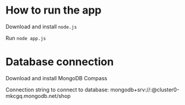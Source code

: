 # How to run the app
 Download and install ```node.js``` 
 
 Run ```node app.js``` 
 
# Database connection 

Download and install MongoDB Compass

Connection string to connect to database: mongodb+srv://<username>:<password>@cluster0-mkcgq.mongodb.net/shop


